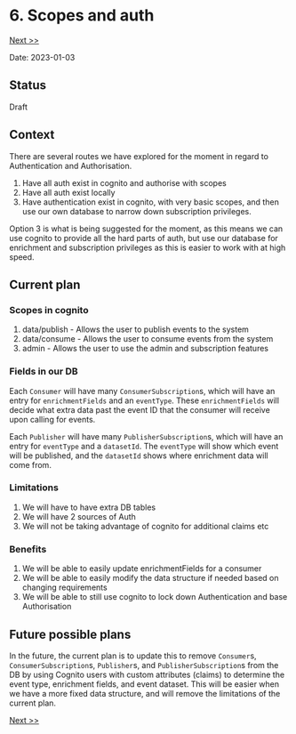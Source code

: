 # 6. Scopes and auth 

[Next >>](9999-end.md)


Date: 2023-01-03

## Status

Draft

## Context

There are several routes we have explored for the moment in regard to Authentication and Authorisation.
1. Have all auth exist in cognito and authorise with scopes
2. Have all auth exist locally
3. Have authentication exist in cognito, with very basic scopes, and then use our own database to narrow down subscription privileges.

Option 3 is what is being suggested for the moment, as this means we can use cognito to provide all the hard parts of auth, but use
our database for enrichment and subscription privileges as this is easier to work with at high speed.

## Current plan

### Scopes in cognito

1. data/publish - Allows the user to publish events to the system 
2. data/consume - Allows the user to consume events from the system
3. admin - Allows the user to use the admin and subscription features

### Fields in our DB

Each `Consumer` will have many `ConsumerSubscription`s, which will have an entry for `enrichmentFields` and an `eventType`.
These `enrichmentFields` will decide what extra data past the event ID that the consumer will receive upon calling for events.

Each `Publisher` will have many `PublisherSubscription`s, which will have an entry for `eventType` and a `datasetId`.
The `eventType` will show which event will be published, and the `datasetId` shows where enrichment data will come from.

### Limitations

1. We will have to have extra DB tables
2. We will have 2 sources of Auth
3. We will not be taking advantage of cognito for additional claims etc

### Benefits

1. We will be able to easily update enrichmentFields for a consumer
2. We will be able to easily modify the data structure if needed based on changing requirements
3. We will be able to still use cognito to lock down Authentication and base Authorisation

## Future possible plans

In the future, the current plan is to update this to remove `Consumer`s, `ConsumerSubscription`s, `Publisher`s, and 
`PublisherSubscription`s from the DB by using Cognito users with custom attributes (claims) to determine the event type,
enrichment fields, and event dataset. This will be easier when we have a more fixed data structure, and will remove the 
limitations of the current plan.


[Next >>](9999-end.md)
